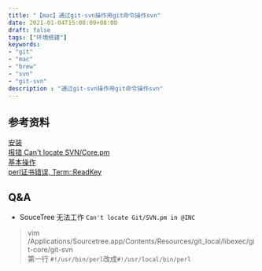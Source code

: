 ```yaml
---
title: "【mac】通过git-svn操作用git命令操作svn"
date: 2021-01-04T15:08:09+08:00
draft: false
tags: ["环境搭建"]
keywords:
- "git"
- "mac"
- "brew"
- "svn"
- "git-svn"
description : "通过git-svn操作用git命令操作svn"
---
```


## 参考资料
[安装](https://github.com/hfdiao/git-svn-tutorial/blob/master/install-git-svn.md)  
[报错 Can't locate SVN/Core.pm](https://www.jianshu.com/p/6a3afcb59fa9)  
[基本操作](https://tonybai.com/2019/06/25/using-git-with-svn-repo/)  
[perl证书错误, Term::ReadKey](https://github.com/SSLMate/sslmate/issues/30)  
<!--more-->

## Q&A
- SouceTree 无法工作 `Can't locate Git/SVN.pm in @INC`
> vim /Applications/Sourcetree.app/Contents/Resources/git_local/libexec/git-core/git-svn   
> 第一行 `#!/usr/bin/perl`改成`#!/usr/local/bin/perl`